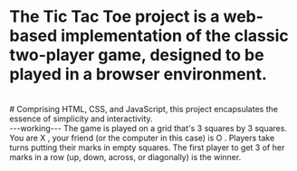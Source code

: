 # The Tic Tac Toe project is a web-based implementation of the classic two-player game, designed to be played in a browser environment. 
<br>
# Comprising HTML, CSS, and JavaScript, this project encapsulates the essence of simplicity and interactivity.
<br>
---working---
The game is played on a grid that's 3 squares by 3 squares. You are X , your friend (or the computer in this case) is O . Players take turns putting their marks in empty squares. The first player to get 3 of her marks in a row (up, down, across, or diagonally) is the winner.

